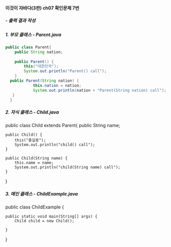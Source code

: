#### 이것이 자바다(3판) ch07 확인문제 7번
##### - 출력 결과 작성

##### 1. 부모 클래스 - Parent.java
```java
public class Parent{
	public String nation;
	
	public Parent() {
		this("대한민국");
		System.out.println("Parent() call");
	}	
  public Parent(String nation) {
			this.nation = nation;
			System.out.println(nation + "Parent(String nation) call");
   }
  }
```

##### 2. 자식 클래스 - Child.java
public class Child extends Parent{
	public String name;
	
	public Child() {
		this("홍길동");
		System.out.println("child() call");
	}
	
	public Child(String name) {
		this.name = name;
		System.out.println("child(String name) call");
	}
}

##### 3. 메인 클래스 - ChildExample.java
public class ChildExample {

	public static void main(String[] args) {
		Child child = new Child();

	}

}
```

